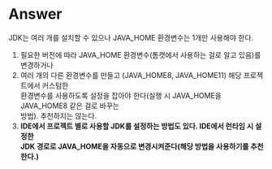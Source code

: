 # Answer
JDK는 여러 개를 설치할 수 있으나 JAVA_HOME 환경변수는 1개만 사용해야 한다.    
1. 필요한 버전에 따라 JAVA_HOME 환경변수(톰캣에서 사용하는 걸로 알고 있음)를 변경하거나    
2. 여러 개의 다른 환경변수를 만들고 (JAVA_HOME8, JAVA_HOME11) 해당 프로젝트에서 커스텀한    
환경변수를 사용하도록 설정을 잡아야 한다(실행 시 JAVA_HOME을 JAVA_HOME8 같은 걸로 바꾸는    
방법). 추천하지는 않는다.    
3. **IDE에서 프로젝트 별로 사용할 JDK를 설정하는 방법도 있다. IDE에서 런타임 시 설정한   
JDK 경로로 JAVA_HOME을 자동으로 변경시켜준다(해당 방법을 사용하기를 추천한다.)**






















